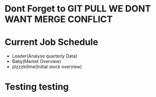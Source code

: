 # Dont Forget to GIT PULL WE DONT WANT MERGE CONFLICT 
# Current Job Schedule
+ Leader(Analyse quarterly Data)
+ Baby(Market Overview)
+ plzzzkillme(Initial stock overview)
# Testing testing
